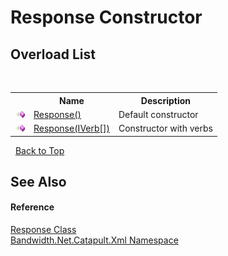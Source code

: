 ﻿# Response Constructor 
 


## Overload List
&nbsp;<table><tr><th></th><th>Name</th><th>Description</th></tr><tr><td>![Public method](media/pubmethod.gif "Public method")</td><td><a href ="M_Bandwidth_Net_Catapult_Xml_Response__ctor.md">Response()</a></td><td>
Default constructor</td></tr><tr><td>![Public method](media/pubmethod.gif "Public method")</td><td><a href ="M_Bandwidth_Net_Catapult_Xml_Response__ctor_1.md">Response(IVerb[])</a></td><td>
Constructor with verbs</td></tr></table>&nbsp;
<a href="#response-constructor">Back to Top</a>

## See Also


#### Reference
<a href ="T_Bandwidth_Net_Catapult_Xml_Response.md">Response Class</a><br /><a href ="N_Bandwidth_Net_Catapult_Xml.md">Bandwidth.Net.Catapult.Xml Namespace</a><br />